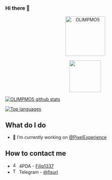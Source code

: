 ### Hi there 👋

<!--
**OLIMPMO5/OLIMPMO5** is a ✨ _special_ ✨ repository because its `README.md` (this file) appears on your GitHub profile.

Here are some ideas to get you started:

- 🔭 I’m currently working on ...
- 🌱 I’m currently learning ...
- 👯 I’m looking to collaborate on ...
- 🤔 I’m looking for help with ...
- 💬 Ask me about ...
- 📫 How to reach me: ...
- 😄 Pronouns: ...
- ⚡ Fun fact: ...
-->

<p align="center"><img width="125" src="https://komarev.com/ghpvc/?username=OLIMPMO5&style=flat-square" alt="OLIMPMO5"></p>
<p align="center"><img width="100" src="https://user-images.githubusercontent.com/46964018/92511405-a5d08d80-f1e3-11ea-8883-7f063030787a.gif"></p>

[![OLIMPMO5 github stats](https://github-readme-stats.vercel.app/api?username=OLIMPMO5&show_icons=true&include_all_commits=true&theme=tokyonight)](https://github.com/OLIMPMO5)

[![Top languages](https://github-readme-stats.vercel.app/api/top-langs/?username=OLIMPMO5&layout=compact&langs_count=10&theme=tokyonight)](https://github.com/OLIMPMO5)

## What do I do
- 🔨 I’m currently working on [@PixelExperience](https://github.com/PixelExperience)

## How to contact me
- <img src="https://pbs.twimg.com/profile_images/1229405547050524683/mLrLsHAB_400x400.png" alt="4PDA" width="16"/> 4PDA - [Filip1337](https://4pda.ru/forum/index.php?showuser=8562070)
- <img src="https://www.vectorlogo.zone/logos/telegram/telegram-icon.svg" alt="Telegram" width="16"/> Telegram - [@fisuri](https://t.me/fisuri)
